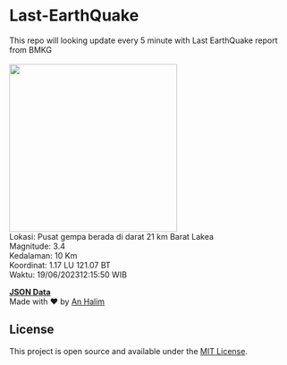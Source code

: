 # Last-EarthQuake
This repo will looking update every 5 minute with Last EarthQuake report from BMKG
<br>
<br>
<img src="https://static.bmkg.go.id/20230619121550.mmi.jpg" width="300"/>
<br>
Lokasi: Pusat gempa berada di darat 21 km Barat Lakea <br>
Magnitude: 3.4 <br>
Kedalaman: 10 Km <br>
Koordinat: 1.17 LU 121.07 BT <br>
Waktu: 19/06/202312:15:50 WIB <br>

<a href="./data/data.json">**JSON Data**</a>
<br>
Made with ❤️ by <a href="https://github.com/an-halim">An Halim</a>
## License

This project is open source and available under the [MIT License](LICENSE).
